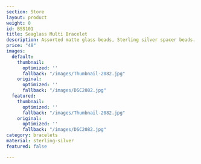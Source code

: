 ```yaml
---
section: Store
layout: product
weight: 0
id: BSS101
title: Seaglass Multi Bracelet
description: Assorted matte glass beads, Sterling silver spacer beads.
price: "48"
images:
  default:
    thumbnail:
      optimized: ''
      fallback: "/images/Thumbnail-2082.jpg"
    original:
      optimized: ''
      fallback: "/images/DSC2082.jpg"
  featured:
    thumbnail:
      optimized: ''
      fallback: "/images/Thumbnail-2082.jpg"
    original:
      optimized: ''
      fallback: "/images/DSC2082.jpg"
category: bracelets
material: sterling-silver
featured: false

---
```

